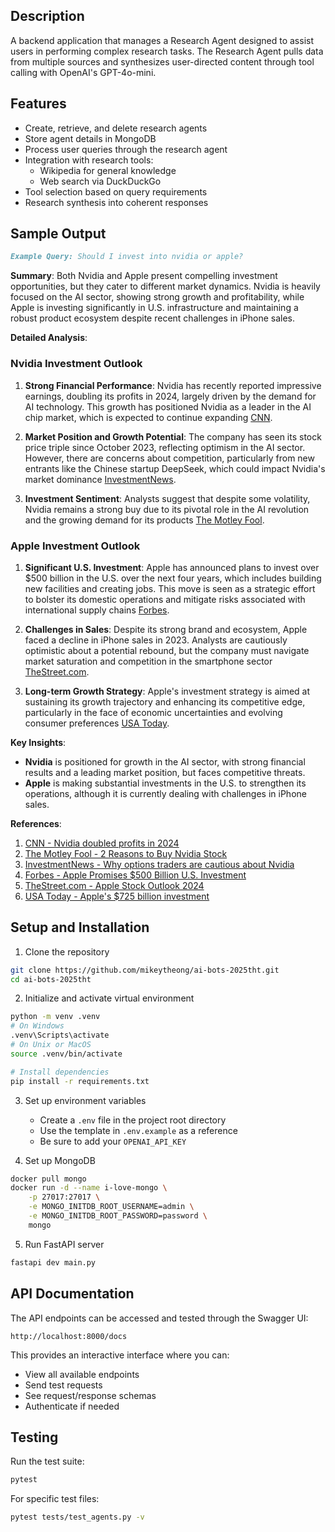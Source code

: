 ## Description

A backend application that manages a Research Agent designed to assist users in performing complex research tasks. The Research Agent pulls data from multiple sources and synthesizes user-directed content through tool calling with OpenAI's GPT-4o-mini.

## Features

- Create, retrieve, and delete research agents
- Store agent details in MongoDB
- Process user queries through the research agent
- Integration with research tools:
  - Wikipedia for general knowledge
  - Web search via DuckDuckGo
- Tool selection based on query requirements
- Research synthesis into coherent responses

## Sample Output

```markdown
Example Query: Should I invest into nvidia or apple?
```


**Summary**: Both Nvidia and Apple present compelling investment opportunities, but they cater to different market dynamics. Nvidia is heavily focused on the AI sector, showing strong growth and profitability, while Apple is investing significantly in U.S. infrastructure and maintaining a robust product ecosystem despite recent challenges in iPhone sales.

**Detailed Analysis**:

### Nvidia Investment Outlook
1. **Strong Financial Performance**: Nvidia has recently reported impressive earnings, doubling its profits in 2024, largely driven by the demand for AI technology. This growth has positioned Nvidia as a leader in the AI chip market, which is expected to continue expanding [CNN](https://www.msn.com/en-us/money/other/nvidia-doubled-profits-in-2024-and-its-outlook-is-rosy-despite-ai-jitters/ar-AA1zRkP2).

2. **Market Position and Growth Potential**: The company has seen its stock price triple since October 2023, reflecting optimism in the AI sector. However, there are concerns about competition, particularly from new entrants like the Chinese startup DeepSeek, which could impact Nvidia's market dominance [InvestmentNews](https://www.investmentnews.com/industry-news/why-options-traders-are-cautious-about-nvidia-earnings-this-week/259426).

3. **Investment Sentiment**: Analysts suggest that despite some volatility, Nvidia remains a strong buy due to its pivotal role in the AI revolution and the growing demand for its products [The Motley Fool](https://www.fool.com/investing/2025/02/19/2-reasons-buy-nvidia-stock-wake-deepseek/).

### Apple Investment Outlook
1. **Significant U.S. Investment**: Apple has announced plans to invest over $500 billion in the U.S. over the next four years, which includes building new facilities and creating jobs. This move is seen as a strategic effort to bolster its domestic operations and mitigate risks associated with international supply chains [Forbes](https://www.forbes.com/sites/siladityaray/2025/02/24/apple-promises-500-billion-us-investment-and-20000-jobs/).

2. **Challenges in Sales**: Despite its strong brand and ecosystem, Apple faced a decline in iPhone sales in 2023. Analysts are cautiously optimistic about a potential rebound, but the company must navigate market saturation and competition in the smartphone sector [TheStreet.com](https://www.thestreet.com/apple/stock/apple-stock-outlook-2024-challenges-and-trends).

3. **Long-term Growth Strategy**: Apple's investment strategy is aimed at sustaining its growth trajectory and enhancing its competitive edge, particularly in the face of economic uncertainties and evolving consumer preferences [USA Today](https://www.usatoday.com/story/money/investing/2025/02/06/apple-725-billion-investment/78015792007/).

**Key Insights**:
- **Nvidia** is positioned for growth in the AI sector, with strong financial results and a leading market position, but faces competitive threats.
- **Apple** is making substantial investments in the U.S. to strengthen its operations, although it is currently dealing with challenges in iPhone sales.

**References**:
1. [CNN - Nvidia doubled profits in 2024](https://www.msn.com/en-us/money/other/nvidia-doubled-profits-in-2024-and-its-outlook-is-rosy-despite-ai-jitters/ar-AA1zRkP2)
2. [The Motley Fool - 2 Reasons to Buy Nvidia Stock](https://www.fool.com/investing/2025/02/19/2-reasons-buy-nvidia-stock-wake-deepseek/)
3. [InvestmentNews - Why options traders are cautious about Nvidia](https://www.investmentnews.com/industry-news/why-options-traders-are-cautious-about-nvidia-earnings-this-week/259426)
4. [Forbes - Apple Promises $500 Billion U.S. Investment](https://www.forbes.com/sites/siladityaray/2025/02/24/apple-promises-500-billion-us-investment-and-20000-jobs/)
5. [TheStreet.com - Apple Stock Outlook 2024](https://www.thestreet.com/apple/stock/apple-stock-outlook-2024-challenges-and-trends)
6. [USA Today - Apple's $725 billion investment](https://www.usatoday.com/story/money/investing/2025/02/06/apple-725-billion-investment/78015792007/)



## Setup and Installation

1. Clone the repository
```bash
git clone https://github.com/mikeytheong/ai-bots-2025tht.git
cd ai-bots-2025tht
```

2. Initialize and activate virtual environment
```bash
python -m venv .venv
# On Windows
.venv\Scripts\activate
# On Unix or MacOS
source .venv/bin/activate

# Install dependencies
pip install -r requirements.txt
```

3. Set up environment variables
   - Create a `.env` file in the project root directory
   - Use the template in `.env.example` as a reference
   - Be sure to add your `OPENAI_API_KEY` 

4. Set up MongoDB
```bash
docker pull mongo
docker run -d --name i-love-mongo \
    -p 27017:27017 \
    -e MONGO_INITDB_ROOT_USERNAME=admin \
    -e MONGO_INITDB_ROOT_PASSWORD=password \
    mongo
```

5. Run FastAPI server
```bash
fastapi dev main.py
```

## API Documentation

The API endpoints can be accessed and tested through the Swagger UI:
```
http://localhost:8000/docs
```

This provides an interactive interface where you can:
- View all available endpoints
- Send test requests
- See request/response schemas
- Authenticate if needed

## Testing

Run the test suite:
```bash
pytest
```

For specific test files:
```bash
pytest tests/test_agents.py -v
```